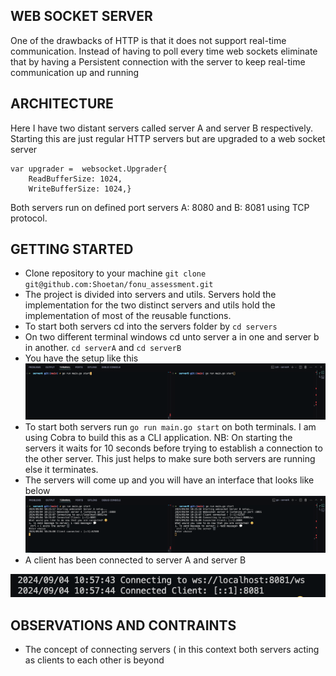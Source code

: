 ## WEB SOCKET SERVER
One of the drawbacks of HTTP is that it does not support real-time communication. Instead of having to poll every time web sockets eliminate that by having a Persistent connection with the server to keep real-time communication up and running 

## ARCHITECTURE
Here I have two distant servers called server A and server B respectively. Starting this are just regular HTTP servers but are upgraded to a web socket server
```
var upgrader =  websocket.Upgrader{
	ReadBufferSize: 1024,
	WriteBufferSize: 1024,}
```
Both servers run on defined port servers A: 8080 and B: 8081 using TCP protocol.

## GETTING STARTED

* Clone repository to your machine
``git clone git@github.com:Shoetan/fonu_assessment.git``
* The project is divided into servers and utils. Servers hold the implementation for the two distinct servers and utils hold the implementation of most of the reusable functions.
* To start both servers cd into the servers folder by ``cd servers``
* On two different terminal windows cd unto server a in one and server b in another. ``cd serverA`` and ``cd serverB``
* You have the setup like  this
![terminal setup](./Resources/start.png)
* To start both servers run ``go run main.go start`` on both terminals. I am using Cobra to build this as a CLI application. NB: On starting the servers it waits for 10 seconds before trying to establish a connection to the other server. This just helps to make sure both servers are running else it terminates.
* The servers will come up and you will have an interface that looks like below
![servers up](./Resources/connect.png)
* A client has been connected to server A and server B
  
![client](./Resources/client.png)




## OBSERVATIONS AND CONTRAINTS
* The concept of connecting servers ( in this context both servers acting as clients to each other is beyond 
